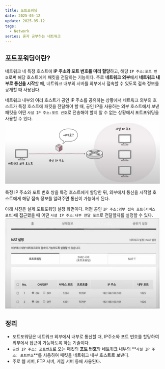 ```yaml
---
title: 포트포워딩
date: 2025-05-12
update: 2025-05-12
tags:
  - Network
series: 혼자 공부하는 네트워크
---
```


## 포트포워딩이란?
네트워크 네 특정 호스트에 **IP 주소와 포트 번호를 미리 할당**하고, 해당 `IP 주소:포트 번호`로써  해당 호스트에게 패킷을 전달하는 기능이다. 주로 **네트워크 외부**에서 **네트워크 내부로 통신을 시작**할 때, 네트워크 내부의 서버를 외부에서 접속할 수 있도록 접속 정보를 공개할 때 사용된다.

네트워크 내부의 여러 호스트가 공인 IP 주소를 공유하는 상황에서 네트워크 외부의 호스트가 특정 호스트에 패킷을 전달해야 할 때, 공인 IP를 사용하는 외부 호스트에서 보낸 패킷을 어떤 `사설 IP 주소:포트 번호`로 전송해야 할지 알 수 없는 상황에서 포트포워딩을 사용할 수 있다.
![네트워크 외부 호스트는 어떤 호스트로 수신해야 할지 알 수 없다](PF_1.png)

특정 IP 주소와 포트 번호 쌍을 특정 호스트에게 할당한 뒤, 외부에서 통신을 시작할 호스트에게 해당 접속 정보를 알려주면 통신이 가능하게 된다. 

아래 사진은 실제 포트포워딩 설정 화면이다. 어떤 공인 `IP 주소:외부 접속 포트(서비스 포트)`에 접근했을 때 어떤 `사설 IP 주소:내부 전달 포트`로 전달할지를 설정할 수 있다. 
![공인 IP 주소:1234로 전송된 패킷은 192.168.100.100:1025로 전달된다](PF_2.png)

## 정리
- 포트포워딩은 네트워크 외부에서 내부로 통신할 때, IP주소와 포트 번호를 할당하여 외부에서 접근이 가능하도록 하는 기술이다.
- `공인 IP 주소: 포트번호`로 오는 패킷의 **포트 번호**와 네트워크 내부의 **`사설 IP 주소: 포트번호`**를 사용하여 패킷을 네트워크 내부 호스트로 보낸다.
- 주로 웹 서버, FTP 서버, 게임 서버 등에 사용된다.